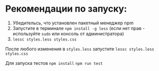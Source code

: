 # Рекомендации по запуску:
1. Убедительсь, что установлен пакетный менеджер npm
2. Запустите в терминале `npm install -g less` (если нет прав - используйте `sudo` или консоль от администратора)
3. `lessc styles.less styles.css`

После любого изменения в `styles.less` запустите `lessc styles.less styles.css`

Для запуска тестов
`npm install`
`npm run test`
